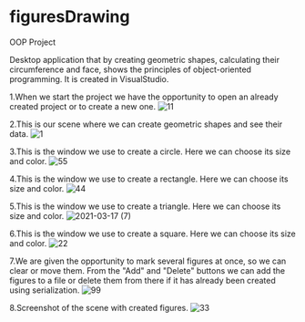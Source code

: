 # figuresDrawing
OOP Project

Desktop application that by creating geometric shapes, calculating their circumference and face, shows the principles of object-oriented programming. It is created in VisualStudio.

1.When we start the project we have the opportunity to open an already created project or to create a new one.
![11](https://user-images.githubusercontent.com/79605705/111505319-2eab2180-8751-11eb-9a31-bbb7dc0cc222.png)

2.This is our scene where we can create geometric shapes and see their data.
![1](https://user-images.githubusercontent.com/79605705/111505331-31a61200-8751-11eb-924e-db63b9817d48.png)

3.This is the window we use to create a circle. Here we can choose its size and color.
![55](https://user-images.githubusercontent.com/79605705/111505768-a4af8880-8751-11eb-98dc-2bd5e9cd495c.png)

4.This is the window we use to create a rectangle. Here we can choose its size and color.
![44](https://user-images.githubusercontent.com/79605705/111505785-a8430f80-8751-11eb-8fed-6c2c546ef849.png)

5.This is the window we use to create a triangle. Here we can choose its size and color.
![2021-03-17 (7)](https://user-images.githubusercontent.com/79605705/111505812-b09b4a80-8751-11eb-969d-783efbb2891a.png)

6.This is the window we use to create a square. Here we can choose its size and color.
![22](https://user-images.githubusercontent.com/79605705/111505841-b85aef00-8751-11eb-9b32-8538b526d6e4.png)

7.We are given the opportunity to mark several figures at once, so we can clear or move them. From the "Add" and "Delete" buttons we can add the figures to a file or delete them from there if it has already been created using serialization.
![99](https://user-images.githubusercontent.com/79605705/111505906-c6107480-8751-11eb-8efe-ea6a3f966ba3.png)

8.Screenshot of the scene with created figures.
![33](https://user-images.githubusercontent.com/79605705/111505889-c3158400-8751-11eb-803a-d6428914fd6d.png)
